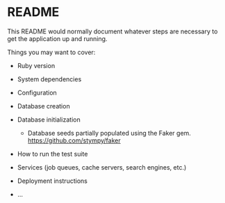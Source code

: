 # README

This README would normally document whatever steps are necessary to get the
application up and running.

Things you may want to cover:

* Ruby version

* System dependencies

* Configuration

* Database creation

* Database initialization

  - Database seeds partially populated using the Faker gem. https://github.com/stympy/faker

* How to run the test suite



* Services (job queues, cache servers, search engines, etc.)

* Deployment instructions

* ...
